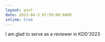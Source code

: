 ```yaml
---
layout: post
date: 2023-04-3 07:59:00-0400
inline: true
---
```


I am glad to serve as a reviewer in KDD'2023 
